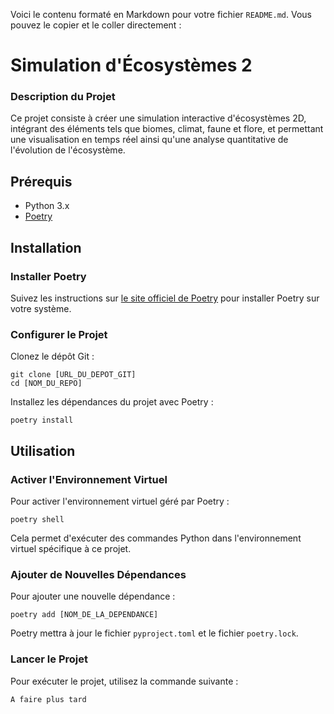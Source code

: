 Voici le contenu formaté en Markdown pour votre fichier `README.md`. Vous pouvez le copier et le coller directement :
# Simulation d'Écosystèmes 2

### Description du Projet
Ce projet consiste à créer une simulation interactive d'écosystèmes 2D, intégrant des éléments tels que biomes, climat, faune et flore, et permettant une visualisation en temps réel ainsi qu'une analyse quantitative de l'évolution de l'écosystème.
## Prérequis

- Python 3.x
- [Poetry](https://python-poetry.org/)

## Installation

### Installer Poetry

Suivez les instructions sur [le site officiel de Poetry](https://python-poetry.org/docs/#installation) pour installer Poetry sur votre système.

### Configurer le Projet

Clonez le dépôt Git :

```shell
git clone [URL_DU_DEPOT_GIT]
cd [NOM_DU_REPO]
```

Installez les dépendances du projet avec Poetry :

```shell
poetry install
```

## Utilisation

### Activer l'Environnement Virtuel

Pour activer l'environnement virtuel géré par Poetry :

```shell
poetry shell
```

Cela permet d'exécuter des commandes Python dans l'environnement virtuel spécifique à ce projet.

### Ajouter de Nouvelles Dépendances

Pour ajouter une nouvelle dépendance :

```shell
poetry add [NOM_DE_LA_DEPENDANCE]
```

Poetry mettra à jour le fichier `pyproject.toml` et le fichier `poetry.lock`.

### Lancer le Projet

Pour exécuter le projet, utilisez la commande suivante :

```shell
A faire plus tard
```
